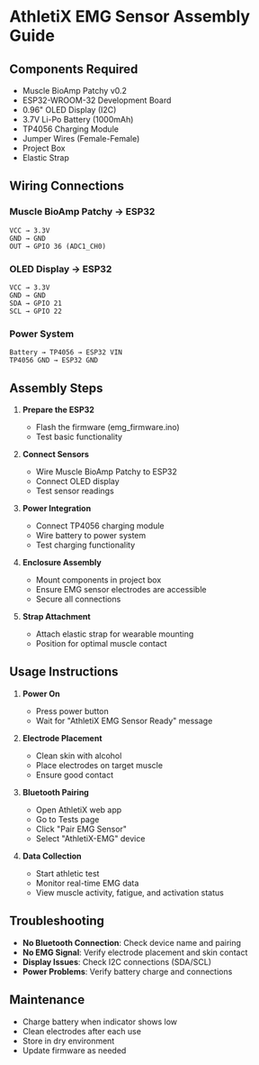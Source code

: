 # AthletiX EMG Sensor Assembly Guide

## Components Required
- Muscle BioAmp Patchy v0.2
- ESP32-WROOM-32 Development Board
- 0.96" OLED Display (I2C)
- 3.7V Li-Po Battery (1000mAh)
- TP4056 Charging Module
- Jumper Wires (Female-Female)
- Project Box
- Elastic Strap

## Wiring Connections

### Muscle BioAmp Patchy → ESP32
```
VCC → 3.3V
GND → GND
OUT → GPIO 36 (ADC1_CH0)
```

### OLED Display → ESP32
```
VCC → 3.3V
GND → GND
SDA → GPIO 21
SCL → GPIO 22
```

### Power System
```
Battery → TP4056 → ESP32 VIN
TP4056 GND → ESP32 GND
```

## Assembly Steps

1. **Prepare the ESP32**
   - Flash the firmware (emg_firmware.ino)
   - Test basic functionality

2. **Connect Sensors**
   - Wire Muscle BioAmp Patchy to ESP32
   - Connect OLED display
   - Test sensor readings

3. **Power Integration**
   - Connect TP4056 charging module
   - Wire battery to power system
   - Test charging functionality

4. **Enclosure Assembly**
   - Mount components in project box
   - Ensure EMG sensor electrodes are accessible
   - Secure all connections

5. **Strap Attachment**
   - Attach elastic strap for wearable mounting
   - Position for optimal muscle contact

## Usage Instructions

1. **Power On**
   - Press power button
   - Wait for "AthletiX EMG Sensor Ready" message

2. **Electrode Placement**
   - Clean skin with alcohol
   - Place electrodes on target muscle
   - Ensure good contact

3. **Bluetooth Pairing**
   - Open AthletiX web app
   - Go to Tests page
   - Click "Pair EMG Sensor"
   - Select "AthletiX-EMG" device

4. **Data Collection**
   - Start athletic test
   - Monitor real-time EMG data
   - View muscle activity, fatigue, and activation status

## Troubleshooting

- **No Bluetooth Connection**: Check device name and pairing
- **No EMG Signal**: Verify electrode placement and skin contact
- **Display Issues**: Check I2C connections (SDA/SCL)
- **Power Problems**: Verify battery charge and connections

## Maintenance

- Charge battery when indicator shows low
- Clean electrodes after each use
- Store in dry environment
- Update firmware as needed